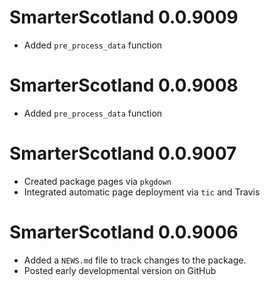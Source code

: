 # SmarterScotland 0.0.9009

* Added `pre_process_data` function

# SmarterScotland 0.0.9008

* Added `pre_process_data` function

# SmarterScotland 0.0.9007

* Created package pages via `pkgdown`
* Integrated automatic page deployment via `tic` and Travis

# SmarterScotland 0.0.9006

* Added a `NEWS.md` file to track changes to the package.
* Posted early developmental version on GitHub




